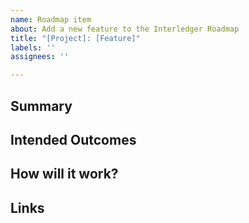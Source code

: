 ```yaml
---
name: Roadmap item
about: Add a new feature to the Interledger Roadmap
title: "[Project]: [Feature]"
labels: ''
assignees: ''

---
```


## Summary

## Intended Outcomes

## How will it work?

## Links

